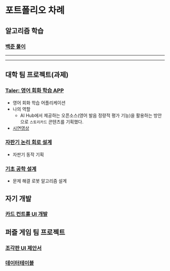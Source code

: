 # 포트폴리오 차례

## 알고리즘 학습
### [백준 풀이](https://github.com/Twoketchupplz/Algorithm)
---
---

## 대학 팀 프로젝트(과제)

### [Taler: 영어 회화 학습 APP](https://github.com/aldrn29/Taler)
- 영어 회화 학습 어플리케이션
- 나의 역할
    - AI Hub에서 제공하는 오픈소스(영어 발음 정량적 평가 기능)을 활용하는 방안으로 `스토리카드` 콘텐츠를 기획했다.
- [시연영상](https://www.youtube.com/watch?v=jfjGASUqI94)


### [자판기 논리 회로 설계](https://github.com/Twoketchupplz/VendingMachineLogicCircuitDesign)
- 자판기 동작 기획

### [기초 공학 설계](LineTracer)
- 문제 해결 로봇 알고리즘 설계

## 자기 개발
### [카드 컨트롤 UI 개발](https://github.com/Twoketchupplz/Unity/tree/master/2dDemoGame)

## 퍼즐 게임 팀 프로젝트
### [조각판 UI 제안서](조각판)
### [데이터테이블](데이터테이블)
